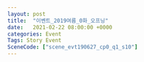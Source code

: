 ```yaml
---
layout: post
title:  "이벤트_2019여름_0화_오프닝"
date:   2021-02-22 08:00:00 +0000
categories: Event
Tags: Story Event
SceneCode: ["scene_evt190627_cp0_q1_s10"]
---
```

